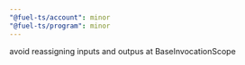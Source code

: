 ```yaml
---
"@fuel-ts/account": minor
"@fuel-ts/program": minor
---
```


avoid reassigning inputs and outpus at BaseInvocationScope
